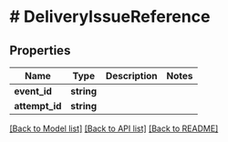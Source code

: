 # # DeliveryIssueReference

## Properties

Name | Type | Description | Notes
------------ | ------------- | ------------- | -------------
**event_id** | **string** |  |
**attempt_id** | **string** |  |

[[Back to Model list]](../../README.md#models) [[Back to API list]](../../README.md#endpoints) [[Back to README]](../../README.md)
